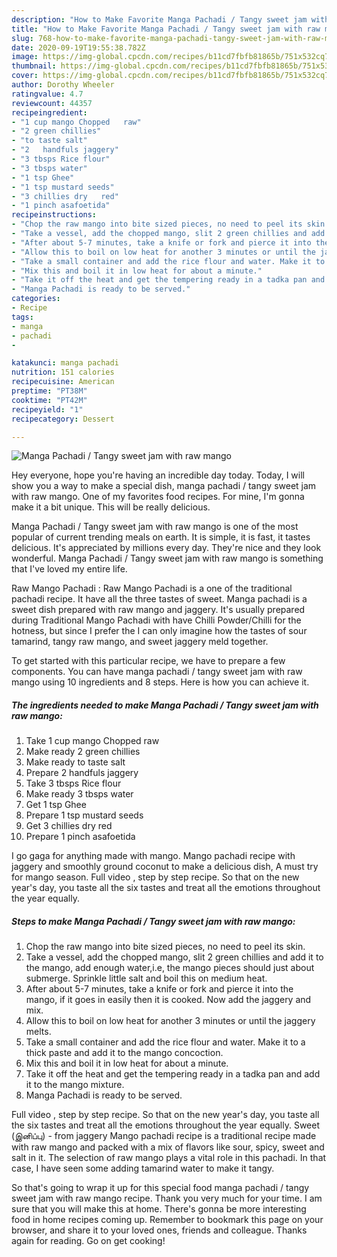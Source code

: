 ```yaml
---
description: "How to Make Favorite Manga Pachadi / Tangy sweet jam with raw mango"
title: "How to Make Favorite Manga Pachadi / Tangy sweet jam with raw mango"
slug: 768-how-to-make-favorite-manga-pachadi-tangy-sweet-jam-with-raw-mango
date: 2020-09-19T19:55:38.782Z
image: https://img-global.cpcdn.com/recipes/b11cd7fbfb81865b/751x532cq70/manga-pachadi-tangy-sweet-jam-with-raw-mango-recipe-main-photo.jpg
thumbnail: https://img-global.cpcdn.com/recipes/b11cd7fbfb81865b/751x532cq70/manga-pachadi-tangy-sweet-jam-with-raw-mango-recipe-main-photo.jpg
cover: https://img-global.cpcdn.com/recipes/b11cd7fbfb81865b/751x532cq70/manga-pachadi-tangy-sweet-jam-with-raw-mango-recipe-main-photo.jpg
author: Dorothy Wheeler
ratingvalue: 4.7
reviewcount: 44357
recipeingredient:
- "1 cup mango Chopped   raw"
- "2 green chillies"
- "to taste salt"
- "2   handfuls jaggery"
- "3 tbsps Rice flour"
- "3 tbsps water"
- "1 tsp Ghee"
- "1 tsp mustard seeds"
- "3 chillies dry   red"
- "1 pinch asafoetida"
recipeinstructions:
- "Chop the raw mango into bite sized pieces, no need to peel its skin."
- "Take a vessel, add the chopped mango, slit 2 green chillies and add it to the mango, add enough water,i.e, the mango pieces should just about submerge. Sprinkle little salt and boil this on medium heat."
- "After about 5-7 minutes, take a knife or fork and pierce it into the mango, if it goes in easily then it is cooked. Now add the jaggery and mix."
- "Allow this to boil on low heat for another 3 minutes or until the jaggery melts."
- "Take a small container and add the rice flour and water. Make it to a thick paste and add it to the mango concoction."
- "Mix this and boil it in low heat for about a minute."
- "Take it off the heat and get the tempering ready in a tadka pan and add it to the mango mixture."
- "Manga Pachadi is ready to be served."
categories:
- Recipe
tags:
- manga
- pachadi
- 

katakunci: manga pachadi  
nutrition: 151 calories
recipecuisine: American
preptime: "PT38M"
cooktime: "PT42M"
recipeyield: "1"
recipecategory: Dessert

---
```



![Manga Pachadi / Tangy sweet jam with raw mango](https://img-global.cpcdn.com/recipes/b11cd7fbfb81865b/751x532cq70/manga-pachadi-tangy-sweet-jam-with-raw-mango-recipe-main-photo.jpg)

Hey everyone, hope you're having an incredible day today. Today, I will show you a way to make a special dish, manga pachadi / tangy sweet jam with raw mango. One of my favorites food recipes. For mine, I'm gonna make it a bit unique. This will be really delicious.

Manga Pachadi / Tangy sweet jam with raw mango is one of the most popular of current trending meals on earth. It is simple, it is fast, it tastes delicious. It's appreciated by millions every day. They're nice and they look wonderful. Manga Pachadi / Tangy sweet jam with raw mango is something that I've loved my entire life.

Raw Mango Pachadi : Raw Mango Pachadi is a one of the traditional pachadi recipe. It have all the three tastes of sweet. Manga pachadi is a sweet dish prepared with raw mango and jaggery. It&#39;s usually prepared during Traditional Mango Pachadi with have Chilli Powder/Chilli for the hotness, but since I prefer the I can only imagine how the tastes of sour tamarind, tangy raw mango, and sweet jaggery meld together.


To get started with this particular recipe, we have to prepare a few components. You can have manga pachadi / tangy sweet jam with raw mango using 10 ingredients and 8 steps. Here is how you can achieve it.

<!--inarticleads1-->

##### The ingredients needed to make Manga Pachadi / Tangy sweet jam with raw mango:

1. Take 1 cup mango Chopped   raw
1. Make ready 2 green chillies
1. Make ready to taste salt
1. Prepare 2   handfuls jaggery
1. Take 3 tbsps Rice flour
1. Make ready 3 tbsps water
1. Get 1 tsp Ghee
1. Prepare 1 tsp mustard seeds
1. Get 3 chillies dry   red
1. Prepare 1 pinch asafoetida


I go gaga for anything made with mango. Mango pachadi recipe with jaggery and smoothly ground coconut to make a delicious dish, A must try for mango season. Full video , step by step recipe. So that on the new year&#39;s day, you taste all the six tastes and treat all the emotions throughout the year equally. 

<!--inarticleads2-->

##### Steps to make Manga Pachadi / Tangy sweet jam with raw mango:

1. Chop the raw mango into bite sized pieces, no need to peel its skin.
1. Take a vessel, add the chopped mango, slit 2 green chillies and add it to the mango, add enough water,i.e, the mango pieces should just about submerge. Sprinkle little salt and boil this on medium heat.
1. After about 5-7 minutes, take a knife or fork and pierce it into the mango, if it goes in easily then it is cooked. Now add the jaggery and mix.
1. Allow this to boil on low heat for another 3 minutes or until the jaggery melts.
1. Take a small container and add the rice flour and water. Make it to a thick paste and add it to the mango concoction.
1. Mix this and boil it in low heat for about a minute.
1. Take it off the heat and get the tempering ready in a tadka pan and add it to the mango mixture.
1. Manga Pachadi is ready to be served.


Full video , step by step recipe. So that on the new year&#39;s day, you taste all the six tastes and treat all the emotions throughout the year equally. Sweet (இனிப்பு) - from jaggery Mango pachadi recipe is a traditional recipe made with raw mango and packed with a mix of flavors like sour, spicy, sweet and salt in it. The selection of raw mango plays a vital role in this pachadi. In that case, I have seen some adding tamarind water to make it tangy. 

So that's going to wrap it up for this special food manga pachadi / tangy sweet jam with raw mango recipe. Thank you very much for your time. I am sure that you will make this at home. There's gonna be more interesting food in home recipes coming up. Remember to bookmark this page on your browser, and share it to your loved ones, friends and colleague. Thanks again for reading. Go on get cooking!
